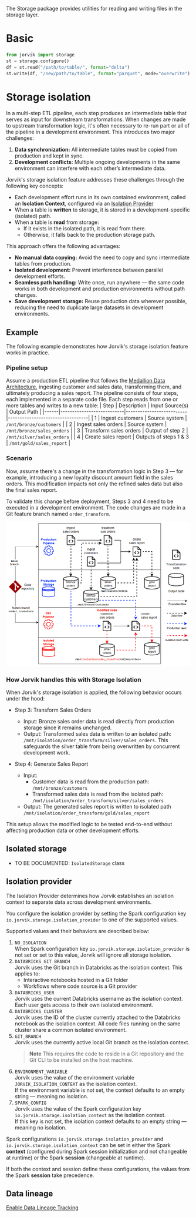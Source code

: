 The Storage package provides utilities for reading and writing files in the storage layer.

# Basic
```python
from jorvik import storage
st = storage.configure()
df = st.read("/path/to/table/", format="delta")
st.write(df, "/new/path/to/table", format="parquet", mode="overwrite")
```

# Storage isolation

In a multi-step ETL pipeline, each step produces an intermediate table that serves as input for downstream transformations. When changes are made to upstream transformation logic, it's often necessary to re-run part or all of the pipeline in a development environment. This introduces two major challenges:
1. **Data synchronization:** All intermediate tables must be copied from production and kept in sync.
2. **Development conflicts:** Multiple ongoing developments in the same environment can interfere with each other’s intermediate data.

Jorvik's storage isolation feature addresses these challenges through the following key concepts:
- Each development effort runs in its own contained environment, called an **Isolation Context**, configured via an [Isolation Provider](#isolation-provider)
- When a table is **written** to storage, it is stored in a development-specific (isolated) path.
- When a table is **read** from storage:
    - If it exists in the isolated path, it is read from there.
    - Otherwise, it falls back to the production storage path.

This approach offers the following advantages:
- **No manual data copying:** Avoid the need to copy and sync intermediate tables from production.
- **Isolated development:** Prevent interference between parallel development efforts.
- **Seamless path handling:** Write once, run anywhere — the same code works in both development and production environments without path changes.
- **Save development storage:** Reuse production data wherever possible, reducing the need to duplicate large datasets in development environments.

## Example
The following example demonstrates how Jorvik's storage isolation feature works in practice.

### Pipeline setup
Assume a production ETL pipeline that follows the [Medallion Data Architecture](https://www.databricks.com/glossary/medallion-architecture), ingesting customer and sales data, transforming them, and ultimately producing a sales report.
The pipeline consists of four steps, each implemented in a separate code file. Each step reads from one or more tables and writes to a new table:
| Step | Description               | Input Source(s)         | Output Path                     |
|------|---------------------------|--------------------------|----------------------------------|
| 1    | Ingest customers          | Source system            | `/mnt/bronze/customers`         |
| 2    | Ingest sales orders       | Source system            | `/mnt/bronze/sales_orders`      |
| 3    | Transform sales orders    | Output of step 2         | `/mnt/silver/sales_orders`      |
| 4    | Create sales report       | Outputs of steps 1 & 3   | `/mnt/gold/sales_report`        |


### Scenario

Now, assume there's a change in the transformation logic in Step 3 — for example, introducing a new loyalty discount amount field in the sales orders. This modification impacts not only the refined sales data but also the final sales report.

To validate this change before deployment, Steps 3 and 4 need to be executed in a development environment. The code changes are made in a Git feature branch named `order_transform`.

![Animation](imgs/isolation_storage.gif)

### How Jorvik handles this with Storage Isolation
When Jorvik's storage isolation is applied, the following behavior occurs under the hood:

- Step 3: Transform Sales Orders
    - Input: Bronze sales order data is read directly from production storage since it remains unchanged.
    - Output: Transformed sales data is written to an isolated path: `/mnt/isolation/order_transform/silver/sales_orders`. This safeguards the silver table from being overwritten by concurrent development work.

- Step 4: Generate Sales Report
    - Input:
        - Customer data is read from the production path: `/mnt/bronze/customers`
        - Transformed sales data is read from the isolated path: `/mnt/isolation/order_transform/silver/sales_orders`
    - Output: The generated sales report is written to isolated path `/mnt/isolation/order_transform/gold/sales_report`

This setup allows the modified logic to be tested end-to-end without affecting production data or other development efforts.

## Isolated storage
- TO BE DOCUMENTED: `IsolatedStorage` class

## Isolation provider

The Isolation Provider determines how Jorvik establishes an isolation context to separate data across development environments.

You configure the isolation provider by setting the Spark configuration key `io.jorvik.storage.isolation_provider` to one of the supported values.

Supported values and their behaviors are described below:
1. `NO_ISOLATION`  
When Spark configuration key `io.jorvik.storage.isolation_provider` is not set or set to this value, Jorvik will ignore all storage isolation.
2. `DATABRICKS_GIT_BRANCH`  
Jorvik uses the Git branch in Databricks as the isolation context. This applies to:
    - Interactive notebooks hosted in a Git folder
    - Workflows where code source is a Git provider
3. `DATABRICKS_USER`  
Jorvik uses the current Databricks username as the isolation context. Each user gets access to their own isolated environment.
4. `DATABRICKS_CLUSTER`  
Jorvik uses the ID of the cluster currently attached to the Databricks notebook as the isolation context. All code files running on the same cluster share a common isolated environment.
5. `GIT_BRANCH`  
Jorvik uses the currently active local Git branch as the isolation context.
    > **Note** This requires the code to reside in a Git repository and the Git CLI to be installed on the host machine.
6. `ENVIRONMENT_VARIABLE`  
Jorvik uses the value of the environment variable `JORVIK_ISOLATION_CONTEXT` as the isolation context.  
If the environment variable is not set, the context defaults to an empty string — meaning no isolation.
7. `SPARK_CONFIG`  
Jorvik uses the value of the Spark configuration key `io.jorvik.storage.isolation_context` as the isolation context.  
If this key is not set, the isolation context defaults to an empty string — meaning no isolation.

Spark configurations `io.jorvik.storage.isolation_provider` and `io.jorvik.storage.isolation_context` can be set in either the Spark **context** (configured during Spark session initialization and not changeable at runtime) or the Spark **session** (changeable at runtime).

If both the context and session define these configurations, the values from the Spark **session** take precedence.

## Data lineage
[Enable Data Lineage Tracking](https://github.com/jorvik-io/jorvik/blob/main/jorvik/data_lineage/README.md)
